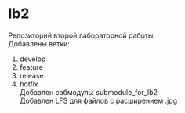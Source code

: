 # lb2
Репозиторий второй лабораторной работы  
Добавлены ветки:
  1. develop
  2. feature
  3. release
  4. hotfix    
Добавлен сабмодуль: submodule_for_lb2    
Добавлен LFS для файлов с расширением .jpg
